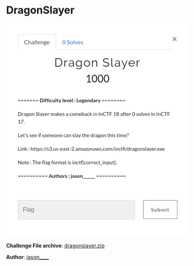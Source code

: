 # DragonSlayer
![picture](dragon.png)  

**Challenge File archive**:
[dragonslayer.zip](https://s3.us-east-2.amazonaws.com/inctfi/dragonslayer.exe)  

**Author**: [jason____](https://twitter.com/frefty)
